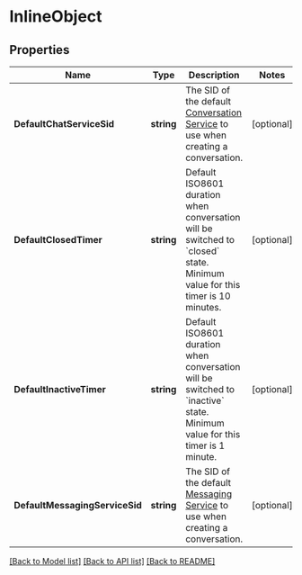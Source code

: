 # InlineObject

## Properties

Name | Type | Description | Notes
------------ | ------------- | ------------- | -------------
**DefaultChatServiceSid** | **string** | The SID of the default [Conversation Service](https://www.twilio.com/docs/conversations/api/service-resource) to use when creating a conversation. | [optional] 
**DefaultClosedTimer** | **string** | Default ISO8601 duration when conversation will be switched to &#x60;closed&#x60; state. Minimum value for this timer is 10 minutes. | [optional] 
**DefaultInactiveTimer** | **string** | Default ISO8601 duration when conversation will be switched to &#x60;inactive&#x60; state. Minimum value for this timer is 1 minute. | [optional] 
**DefaultMessagingServiceSid** | **string** | The SID of the default [Messaging Service](https://www.twilio.com/docs/sms/services/api) to use when creating a conversation. | [optional] 

[[Back to Model list]](../README.md#documentation-for-models) [[Back to API list]](../README.md#documentation-for-api-endpoints) [[Back to README]](../README.md)


